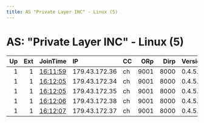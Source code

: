 ```yaml
---
title: AS "Private Layer INC" - Linux (5)
---
```


# AS: "Private Layer INC" - Linux (5)

|   Up |   Ext | JoinTime                                                                                            | IP            | CC   |   ORp |   Dirp | Version   | Contact                   | Nickname   |   eFamMembers |
|-----:|------:|:----------------------------------------------------------------------------------------------------|:--------------|:-----|------:|-------:|:----------|:--------------------------|:-----------|--------------:|
|    1 |     1 | [16:11:59](https://metrics.torproject.org/rs.html#details/88A8ACAC1B9C9AD26CCC89FC0E7855D420551E1F) | 179.43.172.36 | ch   |  9001 |   8000 | 0.4.5.9   | xxauditerxx@protonmail.ch | xx13       |             5 |
|    1 |     1 | [16:12:05](https://metrics.torproject.org/rs.html#details/69BFB3797FF7DD6D31A42B6BFCF8A16991BBCC23) | 179.43.172.34 | ch   |  9001 |   8000 | 0.4.5.9   | xxauditerxx@protonmail.ch | xx11       |             5 |
|    1 |     1 | [16:12:05](https://metrics.torproject.org/rs.html#details/D71B1F89A3A323062CBB96091EDBFD42D954C9CF) | 179.43.172.35 | ch   |  9001 |   8000 | 0.4.5.9   | xxauditerxx@protonmail.ch | xx12       |             5 |
|    1 |     1 | [16:12:06](https://metrics.torproject.org/rs.html#details/9BE70903C40973E6C73450750A522EC66CB9467A) | 179.43.172.38 | ch   |  9001 |   8000 | 0.4.5.9   | xxauditerxx@protonmail.ch | xx15       |             5 |
|    1 |     1 | [16:12:07](https://metrics.torproject.org/rs.html#details/F0033A71377DFDD72C43E415E18B5531B0FDDE69) | 179.43.172.37 | ch   |  9001 |   8000 | 0.4.5.9   | xxauditerxx@protonmail.ch | xx14       |             5 |
